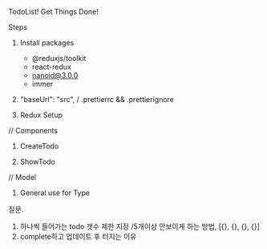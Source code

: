 TodoList! Get Things Done!

Steps

1. Install packages

   - @reduxjs/toolkit
   - react-redux
   - nanoid@3.0.0
   - immer

2. "baseUrl": "src", / .prettierrc && .prettierignore

3. Redux Setup

// Components

1. CreateTodo

2. ShowTodo

// Model

1. General use for Type

질문.

1. 하나씩 들어가는 todo 갯수 제한 지정 /5개이상 안보이게 하는 방법, [{}, {}, {}, {}]
2. complete하고 업데이트 후 터지는 이유
